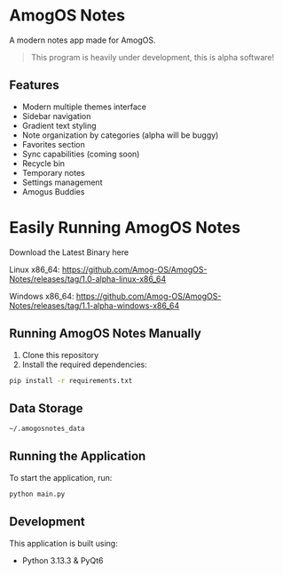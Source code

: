 # AmogOS Notes

A modern notes app made for AmogOS.

> This program is heavily under development, this is alpha software!

## Features

- Modern multiple themes interface
- Sidebar navigation
- Gradient text styling
- Note organization by categories (alpha will be buggy)
- Favorites section
- Sync capabilities (coming soon)
- Recycle bin
- Temporary notes
- Settings management
- Amogus Buddies

# Easily Running AmogOS Notes

Download the Latest Binary here

Linux x86_64: https://github.com/Amog-OS/AmogOS-Notes/releases/tag/1.0-alpha-linux-x86_64

Windows x86_64: https://github.com/Amog-OS/AmogOS-Notes/releases/tag/1.1-alpha-windows-x86_64

## Running AmogOS Notes Manually

1. Clone this repository
2. Install the required dependencies:
```bash
pip install -r requirements.txt
```

## Data Storage

```bash
~/.amogosnotes_data
```

## Running the Application

To start the application, run:
```bash
python main.py
```

## Development

This application is built using:
- Python 3.13.3 & PyQt6
  
